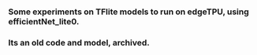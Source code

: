 ### Some experiments on TFlite models to run on edgeTPU, using efficientNet_lite0.
### Its an old code and model, archived.
